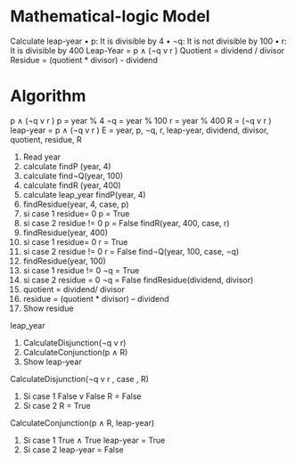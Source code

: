 # Mathematical-logic Model                                                                            
Calculate leap-year
•	p:   It is divisible by 4
•	¬q: It is not divisible by 100
•	r:    It is divisible by 400
Leap-Year = p ∧ (¬q v r )
Quotient = dividend / divisor 
Residue = (quotient * divisor) - dividend

# Algorithm
p ∧ (¬q v r )
p = year % 4
¬q = year % 100
r = year % 400
R = (¬q v r )
leap-year = p ∧ (¬q v r )
E = year, p, ¬q, r, leap-year, dividend, divisor, quotient, residue, R
1.	Read year
2.	calculate findP (year, 4)
3.	calculate find¬Q(year, 100)
4.	calculate findR (year, 400)
5.	calculate leap_year
findP(year, 4)
1.	findResidue(year, 4, case, p)
2.	si case 1
   residue= 0
p = True
3.	si case 2
residue != 0
p = False
findR(year, 400, case, r)
1.	findResidue(year, 400)
2.	si case 1
   residue= 0
r = True
3.	si case 2
residue != 0
r = False
find¬Q(year, 100, case, ¬q)
1.	findResidue(year, 100)
2.	si case 1
   residue != 0
¬q = True
3.	si case 2
residue = 0
¬q = False
findResidue(dividend, divisor)
1.	quotient = dividend/ divisor
2.	residue = (quotient * divisor) – dividend
3.	Show residue

leap_year
1.	CalculateDisjunction(¬q v r)
2.	CalculateConjunction(p ∧ R)
3.	Show leap-year

CalculateDisjunction(¬q v r , case , R)
1.	Si case 1
False v False 
R = False
2.	Si case 2
R = True

CalculateConjunction(p ∧ R, leap-year)
1.	Si case 1
True ∧ True
leap-year = True
2.	Si case 2
leap-year = False


